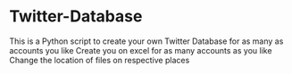 # Twitter-Database
This is a Python script to create your own Twitter Database for as many as accounts you like Create you on excel for as many accounts as you like
Change the location of files on respective places
